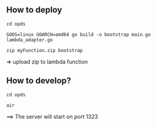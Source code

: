 ## How to deploy
```
cd opds
```
```
GOOS=linux GOARCH=amd64 go build -o bootstrap main.go lambda_adapter.go
```
```
zip myFunction.zip bootstrap
```

=> upload zip to lambda function

## How to develop?
```
cd opds
```
```
air
```
==> The server will start on port 1323